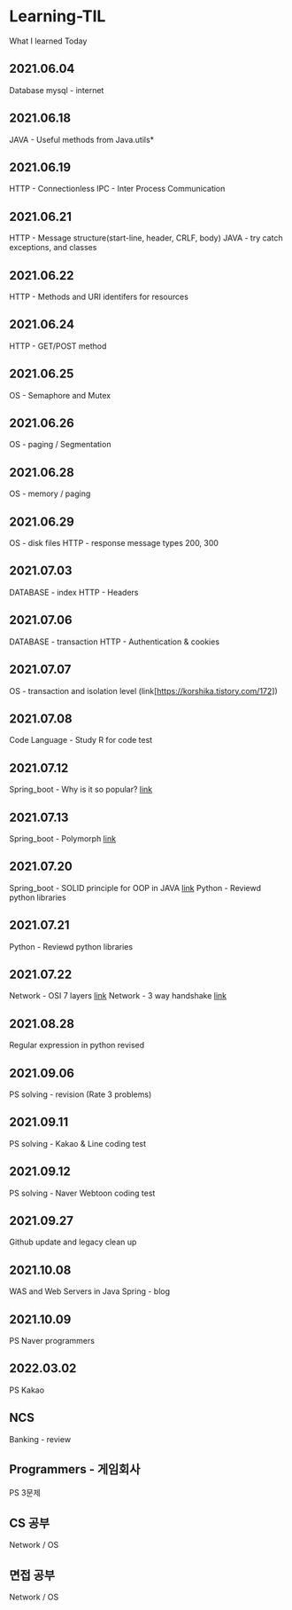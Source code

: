 # Learning-TIL

What I learned Today

## 2021.06.04

Database mysql - internet

## 2021.06.18

JAVA - Useful methods from Java.utils\*

## 2021.06.19

HTTP - Connectionless
IPC - Inter Process Communication

## 2021.06.21

HTTP - Message structure(start-line, header, CRLF, body)
JAVA - try catch exceptions, and classes

## 2021.06.22

HTTP - Methods and URI identifers for resources

## 2021.06.24

HTTP - GET/POST method

## 2021.06.25

OS - Semaphore and Mutex

## 2021.06.26

OS - paging / Segmentation

## 2021.06.28

OS - memory / paging

## 2021.06.29

OS - disk files
HTTP - response message types 200, 300

## 2021.07.03

DATABASE - index
HTTP - Headers

## 2021.07.06

DATABASE - transaction
HTTP - Authentication & cookies

## 2021.07.07

OS - transaction and isolation level (link[https://korshika.tistory.com/172])

## 2021.07.08

Code Language - Study R for code test

## 2021.07.12

Spring_boot - Why is it so popular? [link](https://korshika.tistory.com/174)

## 2021.07.13

Spring_boot - Polymorph [link](https://korshika.tistory.com/176)

## 2021.07.20

Spring_boot - SOLID principle for OOP in JAVA [link](https://korshika.tistory.com/177)
Python - Reviewd python libraries

## 2021.07.21

Python - Reviewd python libraries

## 2021.07.22

Network - OSI 7 layers [link](https://korshika.tistory.com/181)
Network - 3 way handshake [link](https://korshika.tistory.com/182)

## 2021.08.28

Regular expression in python revised

## 2021.09.06

PS solving - revision (Rate 3 problems)

## 2021.09.11

PS solving - Kakao & Line coding test

## 2021.09.12

PS solving - Naver Webtoon coding test

## 2021.09.27

Github update and legacy clean up

## 2021.10.08

WAS and Web Servers in Java Spring - blog

## 2021.10.09

PS Naver programmers

## 2022.03.02

PS Kakao

## NCS

Banking - review

## Programmers - 게임회사

PS 3문제

## CS 공부

Network / OS

## 면접 공부

Network / OS
